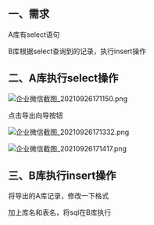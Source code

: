 ## 一、需求

A库有select语句

B库根据select查询到的记录，执行insert操作





## 二、A库执行select操作

![企业微信截图_20210926171150.png](http://tva1.sinaimg.cn/large/007Xg1efgy1guu5b1edzvj60tz0n112e02.jpg)



点击导出向导按钮

![企业微信截图_20210926171332.png](http://tvatva1.sinaimg.cn/large/007Xg1efgy1guu5by7cpvj60dl0c2q7a02.jpg)









![企业微信截图_20210926171417.png](http://tvatvatva1.sinaimg.cn/large/007Xg1efgy1guu5co7tuoj60d90c1wfv02.jpg)









## 三、B库执行insert操作

将导出的A库记录，修改一下格式

加上库名和表名，将sql在B库执行